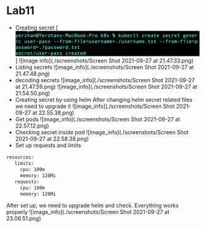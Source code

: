 # Lab11
- Creating secret
  [![name](https://github.com/gapurinov/devops/blob/main/k8s/screenshots/Screen%20Shot%202021-09-27%20at%2021.47.33.png)]
  ![image info](./screenshots/Screen Shot 2021-09-27 at 21.47.33.png)
- Listing secrets
  ![image_info](./screenshots/Screen Shot 2021-09-27 at 21.47.48.png)
- decoding secrets
  ![image_info](./screenshots/Screen Shot 2021-09-27 at 21.47.59.png)
  ![image_info](./screenshots/Screen Shot 2021-09-27 at 21.54.50.png)
- Creating secret by using helm
After changing helm secret related files we need to upgrade it
  ![image_info](./screenshots/Screen Shot 2021-09-27 at 22.55.38.png)
- Get pods
  ![image_info](./screenshots/Screen Shot 2021-09-27 at 22.57.12.png)
- Checking secret inside pod
  ![image_info](./screenshots/Screen Shot 2021-09-27 at 22.58.38.png)
- Set up requests and limits 
```
resources:
   limits:
     cpu: 100m
     memory: 128Mi
   requests:
     cpu: 100m
     memory: 128Mi
```
After set up, we need to upgrade helm and check. Everything works properly
![image_info](./screenshots/Screen Shot 2021-09-27 at 23.06.51.png)